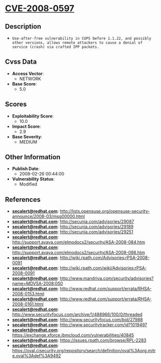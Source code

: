 
# [CVE-2008-0597](http://lists.opensuse.org/opensuse-security-announce/2008-03/msg00000.html)

## Description

- `Use-after-free vulnerability in CUPS before 1.1.22, and possibly other versions, allows remote attackers to cause a denial of service (crash) via crafted IPP packets.`

## Cvss Data

- **Access Vector**:
  - NETWORK
- **Base Score**:
  - 5.0

## Scores

- **Exploitability Score**:
  - 10.0
- **Impact Score**:
  - 2.9
- **Base Severity**:
  - MEDIUM

## Other Information

- **Publish Date**:
  - 2008-02-26 00:44:00
- **Vulnerability Status**:
  - Modified

## References

- **secalert@redhat.com**: http://lists.opensuse.org/opensuse-security-announce/2008-03/msg00000.html
- **secalert@redhat.com**: http://secunia.com/advisories/29087
- **secalert@redhat.com**: http://secunia.com/advisories/29189
- **secalert@redhat.com**: http://secunia.com/advisories/29251
- **secalert@redhat.com**: http://support.avaya.com/elmodocs2/security/ASA-2008-084.htm
- **secalert@redhat.com**: http://support.avaya.com/elmodocs2/security/ASA-2008-098.htm
- **secalert@redhat.com**: http://wiki.rpath.com/Advisories:rPSA-2008-0091
- **secalert@redhat.com**: http://wiki.rpath.com/wiki/Advisories:rPSA-2008-0091
- **secalert@redhat.com**: http://www.mandriva.com/security/advisories?name=MDVSA-2008:050
- **secalert@redhat.com**: http://www.redhat.com/support/errata/RHSA-2008-0153.html
- **secalert@redhat.com**: http://www.redhat.com/support/errata/RHSA-2008-0161.html
- **secalert@redhat.com**: http://www.securityfocus.com/archive/1/488966/100/0/threaded
- **secalert@redhat.com**: http://www.securityfocus.com/bid/27988
- **secalert@redhat.com**: http://www.securitytracker.com/id?1019497
- **secalert@redhat.com**: https://exchange.xforce.ibmcloud.com/vulnerabilities/40845
- **secalert@redhat.com**: https://issues.rpath.com/browse/RPL-2283
- **secalert@redhat.com**: https://oval.cisecurity.org/repository/search/definition/oval%3Aorg.mitre.oval%3Adef%3A9492
